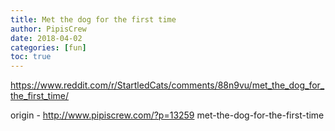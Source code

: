 ```yaml
---
title: Met the dog for the first time
author: PipisCrew
date: 2018-04-02
categories: [fun]
toc: true
---
```


https://www.reddit.com/r/StartledCats/comments/88n9vu/met_the_dog_for_the_first_time/

origin - http://www.pipiscrew.com/?p=13259 met-the-dog-for-the-first-time